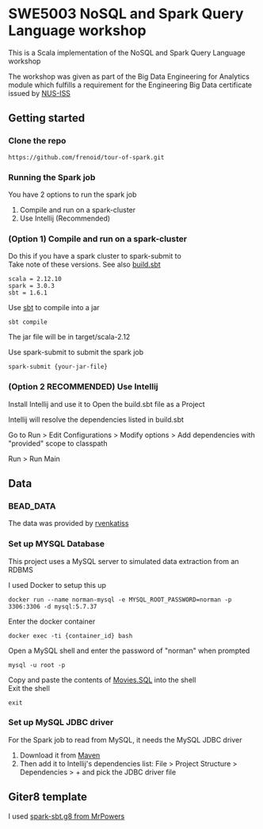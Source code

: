 # SWE5003 NoSQL and Spark Query Language workshop

This is a Scala implementation of the NoSQL and Spark Query Language workshop

The workshop was given as part of the Big Data Engineering for Analytics module which fulfills a requirement for the Engineering Big Data certificate issued by [NUS-ISS](https://www.iss.nus.edu.sg/)

## Getting started

### Clone the repo
```
https://github.com/frenoid/tour-of-spark.git
```

### Running the Spark job
You have 2 options to run the spark job
1. Compile and run on a spark-cluster
2. Use Intellij (Recommended)

### (Option 1) Compile and run on a spark-cluster
Do this if you have a spark cluster to spark-submit to <br />
Take note of these versions. See also [build.sbt](./build.sbt)
```
scala = 2.12.10
spark = 3.0.3
sbt = 1.6.1
```
Use [sbt]((https://www.scala-sbt.org/)) to compile into a jar
```
sbt compile
```
The jar file will be in target/scala-2.12

Use spark-submit to submit the spark job
```
spark-submit {your-jar-file}
```

### (Option 2 RECOMMENDED) Use Intellij
Install Intellij and use it to Open the build.sbt file as a Project

Intellij will resolve the dependencies listed in build.sbt

Go to Run > Edit Configurations > Modify options > Add dependencies with "provided" scope to classpath

Run > Run Main

## Data

### BEAD_DATA
The data was provided by [rvenkatiss](https://github.com/rvenkatiss/BEAD_DATA)

### Set up MYSQL Database
This project uses a MySQL server to simulated data extraction from an RDBMS

I used Docker to setup this up
```
docker run --name norman-mysql -e MYSQL_ROOT_PASSWORD=norman -p 3306:3306 -d mysql:5.7.37
```
Enter the docker container
```
docker exec -ti {container_id} bash
```
Open a MySQL shell and enter the password of "norman" when prompted
```
mysql -u root -p
```
Copy and paste the contents of [Movies.SQL](src/main/resources/Movies.SQL) into the shell<br />
Exit the shell
```
exit
```

### Set up MySQL JDBC driver
For the Spark job to read from MySQL, it needs the MySQL JDBC driver <br />
1. Download it from [Maven](https://mvnrepository.com/artifact/mysql/mysql-connector-java/5.1.49) <br />
2. Then add it to Intellij's dependencies list: File > Project Structure > Dependencies > + and pick the JDBC driver file

## Giter8 template
I used  [spark-sbt.g8 from MrPowers](https://github.com/MrPowers/spark-sbt.g8)